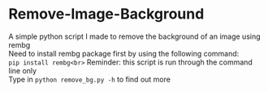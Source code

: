 # Remove-Image-Background
A simple python script I made to remove the background of an image using rembg<br>
Need to install rembg package first by using the following command:<br>
`pip install rembg<br>`
Reminder: this script is run through the command line only<br>
Type in `python remove_bg.py -h` to find out more
